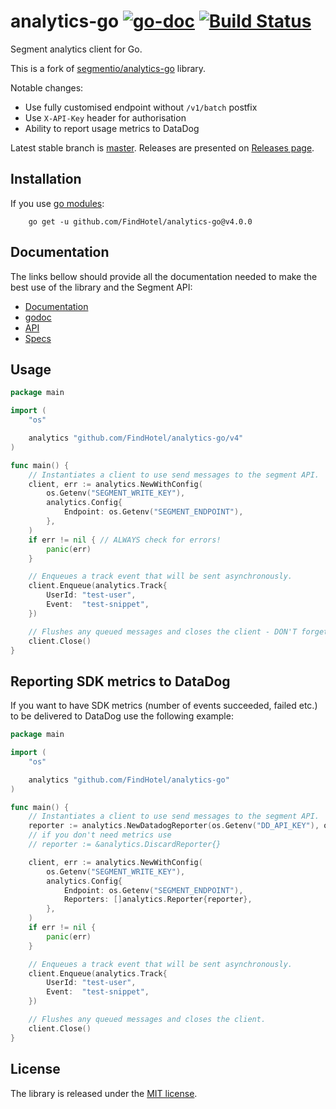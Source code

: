 # analytics-go [![go-doc](https://godoc.org/github.com/FindHotel/analytics-go?status.svg)](https://godoc.org/github.com/FindHotel/analytics-go) [![Build Status](https://travis-ci.com/FindHotel/analytics-go.svg?branch=master)](https://travis-ci.com/FindHotel/analytics-go)

Segment analytics client for Go.

This is a fork of [segmentio/analytics-go](https://github.com/segmentio/analytics-go) library.

Notable changes:

- Use fully customised endpoint without `/v1/batch` postfix
- Use `X-API-Key` header for authorisation
- Ability to report usage metrics to DataDog

Latest stable branch is [master](https://github.com/FindHotel/analytics-go/tree/master). Releases are presented on [Releases page](https://github.com/FindHotel/analytics-go/releases).

## Installation

If you use [go modules](https://blog.golang.org/v2-go-modules):

```shell
    go get -u github.com/FindHotel/analytics-go@v4.0.0 
```

## Documentation

The links bellow should provide all the documentation needed to make the best
use of the library and the Segment API:

- [Documentation](https://segment.com/docs/libraries/go/)
- [godoc](https://godoc.org/github.com/FindHotel/analytics-go)
- [API](https://segment.com/docs/libraries/http/)
- [Specs](https://segment.com/docs/spec/)

## Usage

```go
package main

import (
    "os"

    analytics "github.com/FindHotel/analytics-go/v4"
)

func main() {
    // Instantiates a client to use send messages to the segment API.
    client, err := analytics.NewWithConfig(
        os.Getenv("SEGMENT_WRITE_KEY"),
        analytics.Config{
            Endpoint: os.Getenv("SEGMENT_ENDPOINT"),
        },
    )
    if err != nil { // ALWAYS check for errors!
        panic(err)
    }

    // Enqueues a track event that will be sent asynchronously.
    client.Enqueue(analytics.Track{
        UserId: "test-user",
        Event:  "test-snippet",
    })

    // Flushes any queued messages and closes the client - DON'T forget this step.
    client.Close()
}
```

## Reporting SDK metrics to DataDog

If you want to have SDK metrics (number of events succeeded, failed etc.)
to be delivered to DataDog use the following example:

```go
package main

import (
    "os"

    analytics "github.com/FindHotel/analytics-go"
)

func main() {
    // Instantiates a client to use send messages to the segment API.
    reporter := analytics.NewDatadogReporter(os.Getenv("DD_API_KEY"), os.Getenv("DD_APP_KEY"))
    // if you don't need metrics use
    // reporter := &analytics.DiscardReporter{}

    client, err := analytics.NewWithConfig(
        os.Getenv("SEGMENT_WRITE_KEY"),
        analytics.Config{
            Endpoint: os.Getenv("SEGMENT_ENDPOINT"),
            Reporters: []analytics.Reporter{reporter},
        },
    )
    if err != nil {
        panic(err)
    }

    // Enqueues a track event that will be sent asynchronously.
    client.Enqueue(analytics.Track{
        UserId: "test-user",
        Event:  "test-snippet",
    })

    // Flushes any queued messages and closes the client.
    client.Close()
}
```

## License

The library is released under the [MIT license](LICENSE.md).
